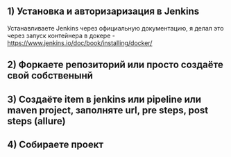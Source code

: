 ## 1) Установка и авторизаризация в Jenkins

Устанавливаете Jenkins через официальную документацию, я делал это через запуск контейнера в докере - https://www.jenkins.io/doc/book/installing/docker/

## 2) Форкаете репозиторий или просто создаёте свой собственынй

## 3) Создаёте item в jenkins или pipeline или maven project, заполняте url, pre steps, post steps (allure)

## 4) Собираете проект
